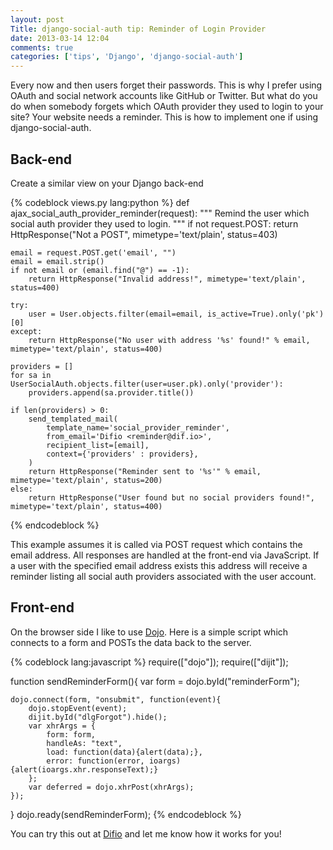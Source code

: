 ```yaml
---
layout: post
Title: django-social-auth tip: Reminder of Login Provider
date: 2013-03-14 12:04
comments: true
categories: ['tips', 'Django', 'django-social-auth']
---
```


Every now and then users forget their passwords. This is why I prefer using
OAuth and social network accounts like GitHub or Twitter. But what do you do
when somebody forgets which OAuth provider they used to login to your site?
Your website needs a reminder. This is how to implement one if using
django-social-auth.


Back-end
-------

Create a similar view on your Django back-end

{% codeblock views.py lang:python %}
def ajax_social_auth_provider_reminder(request):
    """
        Remind the user which social auth provider they used to login.
    """
    if not request.POST:
        return HttpResponse("Not a POST", mimetype='text/plain', status=403)

    email = request.POST.get('email', "")
    email = email.strip()
    if not email or (email.find("@") == -1):
        return HttpResponse("Invalid address!", mimetype='text/plain', status=400)

    try:
        user = User.objects.filter(email=email, is_active=True).only('pk')[0]
    except:
        return HttpResponse("No user with address '%s' found!" % email, mimetype='text/plain', status=400)

    providers = []
    for sa in UserSocialAuth.objects.filter(user=user.pk).only('provider'):
        providers.append(sa.provider.title())

    if len(providers) > 0:
        send_templated_mail(
            template_name='social_provider_reminder',
            from_email='Difio <reminder@dif.io>',
            recipient_list=[email],
            context={'providers' : providers},
        )
        return HttpResponse("Reminder sent to '%s'" % email, mimetype='text/plain', status=200)
    else:
        return HttpResponse("User found but no social providers found!", mimetype='text/plain', status=400)
{% endcodeblock %}

This example assumes it is called via POST request which contains the email address.
All responses are handled at the front-end via JavaScript. If a user with the specified
email address exists this address will receive a reminder listing all social auth providers
associated with the user account.

Front-end
--------

On the browser side I like to use [Dojo](http://dojotoolkit.org).
Here is a simple script which connects to a form and POSTs the data
back to the server.

{% codeblock lang:javascript %}
require(["dojo"]);
require(["dijit"]);

function sendReminderForm(){
    var form = dojo.byId("reminderForm");

    dojo.connect(form, "onsubmit", function(event){
        dojo.stopEvent(event);
        dijit.byId("dlgForgot").hide();
        var xhrArgs = {
            form: form,
            handleAs: "text",
            load: function(data){alert(data);},
            error: function(error, ioargs){alert(ioargs.xhr.responseText);}
        };
        var deferred = dojo.xhrPost(xhrArgs);
    });
}
dojo.ready(sendReminderForm);
{% endcodeblock %}

You can try this out at [Difio](http://www.dif.io) and let me know how it works for you!

